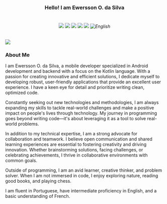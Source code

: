 <div align="center" style="display: inline_block">
  <h3> Hello! I am Ewersson O. da Silva </h3>
  <h4></h4>
</div>

<div align="center">
<h6 align="center" style="display: inline-block;">
    <img src="https://img.icons8.com/color/48/000000/kotlin.png"/>
   <img src="https://img.icons8.com/color/48/000000/java.png"/>
    <img src="https://img.icons8.com/color/48/000000/android-os.png"/>
    <img src="https://img.icons8.com/color/48/000000/docker.png"/>
    <img src="https://img.icons8.com/color/48/000000/spring-logo.png"/>
    <img src="https://img.icons8.com/color/48/000000/usa.png" alt="English"/>
</h6>


</div>

<div> 
  <a href="https://www.linkedin.com/in/ewersson-silva-4389b8240/" target="_blank"><img src="https://img.shields.io/badge/-LinkedIn-%230077B5?style=for-the-badge&logo=linkedin&logoColor=white"></a>
</div>


### About Me

I am Ewersson O. da Silva, a mobile developer specialized in Android development and backend with a focus on the Kotlin language. With a passion for creating innovative and efficient solutions, I dedicate myself to developing robust, user-friendly applications that provide an excellent user experience. I have a keen eye for detail and prioritize writing clean, optimized code.

Constantly seeking out new technologies and methodologies, I am always expanding my skills to tackle real-world challenges and make a positive impact on people's lives through technology. My journey in programming goes beyond writing code—it's about leveraging it as a tool to solve real-world problems.

In addition to my technical expertise, I am a strong advocate for collaboration and teamwork. I believe open communication and shared learning experiences are essential to fostering creativity and driving innovation. Whether brainstorming solutions, facing challenges, or celebrating achievements, I thrive in collaborative environments with common goals.

Outside of programming, I am an avid learner, creative thinker, and problem solver. When I am not immersed in code, I enjoy exploring nature, reading good books, and playing chess.

I am fluent in Portuguese, have intermediate proficiency in English, and a basic understanding of French.


